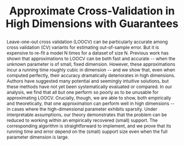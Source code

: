 ---
layout: paper

title: "Approximate Cross-Validation in High Dimensions with Guarantees"

citation: "
William Stephenson, Tamara Broderick,
**Approximate Cross-Validation in High Dimensions with Guarantees**,
arXiv:abs/1905.13657,
2019
"

link: https://arxiv.org/abs/1905.13657

abstract: "
Leave-one-out cross validation (LOOCV) can be particularly accurate among 
cross validation (CV) variants for estimating out-of-sample error. But it is 
expensive to re-fit a model N times for a dataset of size N. Previous work has 
shown that approximations to LOOCV can be both fast and accurate -- when the 
unknown parameter is of small, fixed dimension. However, these approximations 
incur a running time roughly cubic in dimension -- and we show that, even when 
computed perfectly, their accuracy dramatically deteriorates in high 
dimensions. Authors have suggested many potential and seemingly intuitive 
solutions, but these methods have not yet been systematically evaluated or 
compared. In our analysis, we find that all but one perform so poorly as to be 
unusable for approximating LOOCV. Crucially, though, we are able to show, both 
empirically and theoretically, that one approximation can perform well in high
dimensions -- in cases where the high-dimensional parameter exhibits sparsity.
Under interpretable assumptions, our theory demonstrates that the problem can 
be reduced to working within an empirically recovered (small) support. The
corresponding algorithm is straightforward to implement, and we prove that its
running time and error depend on the (small) support size even when the full 
parameter dimension is large.
"
---
